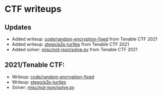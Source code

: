 # CTF writeups

## Updates
- Added writeup: [code/random-encryption-fixed](2021/tenable-ctf/code/random-encryption-fixed/README.md) from Tenable CTF 2021
- Added writeup: [stego/a3s-turtles](2021/tenable-ctf/stego/a3s-turtles/README.md) from Tenable CTF 2021
- Added solver: [misc/not-json/solve.py](2021/tenable-ctf/misc/not-json/solve.py) from Tenable CTF 2021

## 2021/Tenable CTF:
- Writeup: [code/random-encryption-fixed](2021/tenable-ctf/code/random-encryption-fixed/README.md)
- Writeup: [stego/a3s-turtles](2021/tenable-ctf/stego/a3s-turtles/README.md)
- Solver: [misc/not-json/solve.py](2021/tenable-ctf/misc/not-json/solve.py)

